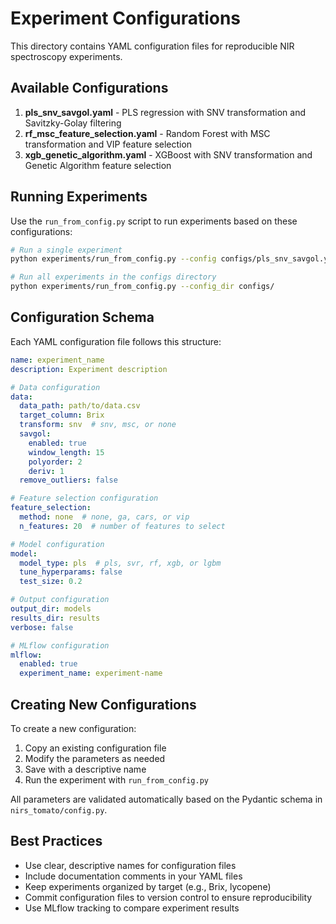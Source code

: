 # Experiment Configurations

This directory contains YAML configuration files for reproducible NIR spectroscopy experiments.

## Available Configurations

1. **pls_snv_savgol.yaml** - PLS regression with SNV transformation and Savitzky-Golay filtering
2. **rf_msc_feature_selection.yaml** - Random Forest with MSC transformation and VIP feature selection
3. **xgb_genetic_algorithm.yaml** - XGBoost with SNV transformation and Genetic Algorithm feature selection

## Running Experiments

Use the `run_from_config.py` script to run experiments based on these configurations:

```bash
# Run a single experiment
python experiments/run_from_config.py --config configs/pls_snv_savgol.yaml

# Run all experiments in the configs directory
python experiments/run_from_config.py --config_dir configs/
```

## Configuration Schema

Each YAML configuration file follows this structure:

```yaml
name: experiment_name
description: Experiment description

# Data configuration
data:
  data_path: path/to/data.csv
  target_column: Brix
  transform: snv  # snv, msc, or none
  savgol:
    enabled: true
    window_length: 15
    polyorder: 2
    deriv: 1
  remove_outliers: false

# Feature selection configuration
feature_selection:
  method: none  # none, ga, cars, or vip
  n_features: 20  # number of features to select

# Model configuration
model:
  model_type: pls  # pls, svr, rf, xgb, or lgbm
  tune_hyperparams: false
  test_size: 0.2

# Output configuration
output_dir: models
results_dir: results
verbose: false

# MLflow configuration
mlflow:
  enabled: true
  experiment_name: experiment-name
```

## Creating New Configurations

To create a new configuration:

1. Copy an existing configuration file
2. Modify the parameters as needed
3. Save with a descriptive name
4. Run the experiment with `run_from_config.py`

All parameters are validated automatically based on the Pydantic schema in `nirs_tomato/config.py`.

## Best Practices

- Use clear, descriptive names for configuration files
- Include documentation comments in your YAML files
- Keep experiments organized by target (e.g., Brix, lycopene)
- Commit configuration files to version control to ensure reproducibility
- Use MLflow tracking to compare experiment results 